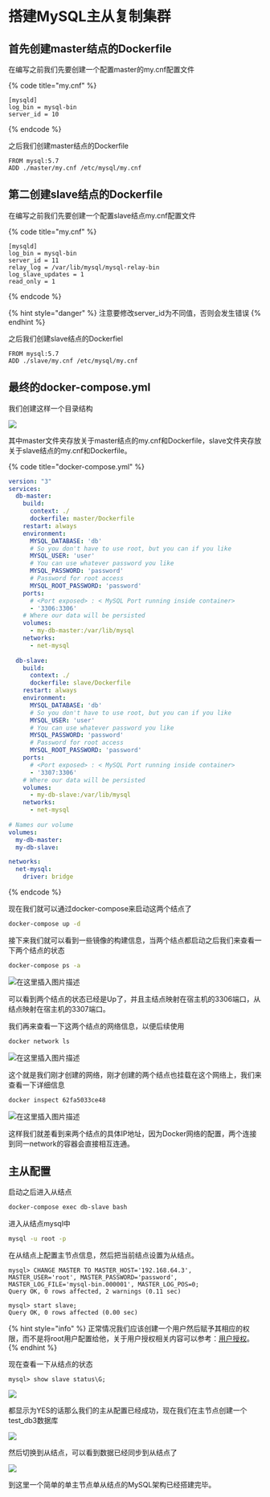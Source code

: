 # 搭建MySQL主从复制集群

## 首先创建master结点的Dockerfile

在编写之前我们先要创建一个配置master的my.cnf配置文件

{% code title="my.cnf" %}
```text
[mysqld]
log_bin = mysql-bin
server_id = 10
```
{% endcode %}

之后我们创建master结点的Dockerfile

```text
FROM mysql:5.7
ADD ./master/my.cnf /etc/mysql/my.cnf
```

## 第二创建slave结点的Dockerfile

在编写之前我们先要创建一个配置slave结点my.cnf配置文件

{% code title="my.cnf" %}
```text
[mysqld]
log_bin = mysql-bin
server_id = 11
relay_log = /var/lib/mysql/mysql-relay-bin
log_slave_updates = 1
read_only = 1
```
{% endcode %}

{% hint style="danger" %}
注意要修改server\_id为不同值，否则会发生错误
{% endhint %}

之后我们创建slave结点的Dockerfiel

```text
FROM mysql:5.7
ADD ./slave/my.cnf /etc/mysql/my.cnf
```

## 最终的docker-compose.yml

我们创建这样一个目录结构

![](../.gitbook/assets/image%20%286%29.png)

其中master文件夹存放关于master结点的my.cnf和Dockerfile，slave文件夹存放关于slave结点的my.cnf和Dockerfile。

{% code title="docker-compose.yml" %}
```yaml
version: "3"
services:
  db-master:
    build: 
      context: ./
      dockerfile: master/Dockerfile
    restart: always
    environment:
      MYSQL_DATABASE: 'db'
      # So you don't have to use root, but you can if you like
      MYSQL_USER: 'user'
      # You can use whatever password you like
      MYSQL_PASSWORD: 'password'
      # Password for root access
      MYSQL_ROOT_PASSWORD: 'password'
    ports:
      # <Port exposed> : < MySQL Port running inside container>
      - '3306:3306'
    # Where our data will be persisted
    volumes:
      - my-db-master:/var/lib/mysql
    networks:
      - net-mysql
  
  db-slave:
    build: 
      context: ./
      dockerfile: slave/Dockerfile
    restart: always
    environment:
      MYSQL_DATABASE: 'db'
      # So you don't have to use root, but you can if you like
      MYSQL_USER: 'user'
      # You can use whatever password you like
      MYSQL_PASSWORD: 'password'
      # Password for root access
      MYSQL_ROOT_PASSWORD: 'password'
    ports:
      # <Port exposed> : < MySQL Port running inside container>
      - '3307:3306'
    # Where our data will be persisted
    volumes:
      - my-db-slave:/var/lib/mysql
    networks:
      - net-mysql
  
# Names our volume
volumes:
  my-db-master:
  my-db-slave: 

networks: 
  net-mysql:
    driver: bridge
```
{% endcode %}

现在我们就可以通过docker-compose来启动这两个结点了

```bash
docker-compose up -d
```

接下来我们就可以看到一些镜像的构建信息，当两个结点都启动之后我们来查看一下两个结点的状态

```bash
docker-compose ps -a
```

![&#x5728;&#x8FD9;&#x91CC;&#x63D2;&#x5165;&#x56FE;&#x7247;&#x63CF;&#x8FF0;](https://img-blog.csdnimg.cn/20200423214625226.png)

可以看到两个结点的状态已经是Up了，并且主结点映射在宿主机的3306端口，从结点映射在宿主机的3307端口。

我们再来查看一下这两个结点的网络信息，以便后续使用

```bash
docker network ls
```

![&#x5728;&#x8FD9;&#x91CC;&#x63D2;&#x5165;&#x56FE;&#x7247;&#x63CF;&#x8FF0;](https://img-blog.csdnimg.cn/20200423214906216.png?x-oss-process=image/watermark,type_ZmFuZ3poZW5naGVpdGk,shadow_10,text_aHR0cHM6Ly9ibG9nLmNzZG4ubmV0L3NfODQyNDk5NDY3,size_16,color_FFFFFF,t_70)

这个就是我们刚才创建的网络，刚才创建的两个结点也挂载在这个网络上，我们来查看一下详细信息

```bash
docker inspect 62fa5033ce48
```

![&#x5728;&#x8FD9;&#x91CC;&#x63D2;&#x5165;&#x56FE;&#x7247;&#x63CF;&#x8FF0;](https://img-blog.csdnimg.cn/20200423215125125.png?x-oss-process=image/watermark,type_ZmFuZ3poZW5naGVpdGk,shadow_10,text_aHR0cHM6Ly9ibG9nLmNzZG4ubmV0L3NfODQyNDk5NDY3,size_16,color_FFFFFF,t_70)

这样我们就差看到来两个结点的具体IP地址，因为Docker网络的配置，两个连接到同一network的容器会直接相互连通。

## 主从配置

启动之后进入从结点

```bash
docker-compose exec db-slave bash
```

进入从结点mysql中

```bash
mysql -u root -p
```

在从结点上配置主节点信息，然后把当前结点设置为从结点。

```text
mysql> CHANGE MASTER TO MASTER_HOST='192.168.64.3', MASTER_USER='root', MASTER_PASSWORD='password', MASTER_LOG_FILE='mysql-bin.000001', MASTER_LOG_POS=0;
Query OK, 0 rows affected, 2 warnings (0.11 sec)

mysql> start slave;
Query OK, 0 rows affected (0.00 sec)
```

{% hint style="info" %}
正常情况我们应该创建一个用户然后赋予其相应的权限，而不是将root用户配置给他，关于用户授权相关内容可以参考：[用户授权](https://supeng842499467.gitbook.io/dive-into-mysql/shu-ju-ku-cao-zuo/yong-hu-cao-zuo/yong-hu-shou-quan)。
{% endhint %}

现在查看一下从结点的状态

```text
mysql> show slave status\G;
```

![](../.gitbook/assets/image%20%284%29.png)

都显示为YES的话那么我们的主从配置已经成功，现在我们在主节点创建一个test\_db3数据库

![](../.gitbook/assets/image%20%288%29.png)

然后切换到从结点，可以看到数据已经同步到从结点了

![](../.gitbook/assets/image%20%282%29.png)

到这里一个简单的单主节点单从结点的MySQL架构已经搭建完毕。

